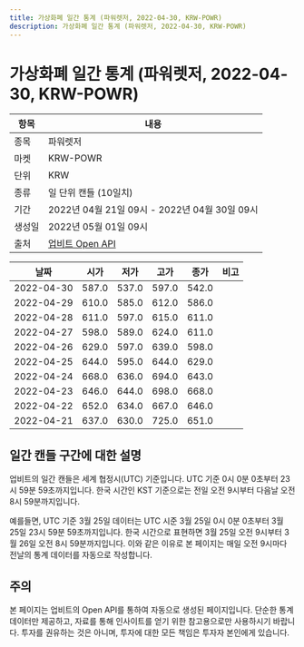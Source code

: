 ```yaml
---
title: 가상화폐 일간 통계 (파워렛저, 2022-04-30, KRW-POWR)
description: 가상화폐 일간 통계 (파워렛저, 2022-04-30, KRW-POWR)
---
```



가상화폐 일간 통계 (파워렛저, 2022-04-30, KRW-POWR)
===

|항목|내용|
|--|--|
|종목|파워렛저|
|마켓|KRW-POWR|
|단위|KRW|
|종류|일 단위 캔들 (10일치)|
|기간|2022년 04월 21일 09시 - 2022년 04월 30일 09시|
|생성일|2022년 05월 01일 09시|
|출처|[업비트 Open API](https://docs.upbit.com)|


|날짜|시가|저가|고가|종가|비고|
|--|--|--|--|--|--|
|2022-04-30|587.0|537.0|597.0|542.0|    |
|2022-04-29|610.0|585.0|612.0|586.0|    |
|2022-04-28|611.0|597.0|615.0|611.0|    |
|2022-04-27|598.0|589.0|624.0|611.0|    |
|2022-04-26|629.0|597.0|639.0|598.0|    |
|2022-04-25|644.0|595.0|644.0|629.0|    |
|2022-04-24|668.0|636.0|694.0|643.0|    |
|2022-04-23|646.0|644.0|698.0|668.0|    |
|2022-04-22|652.0|634.0|667.0|646.0|    |
|2022-04-21|637.0|630.0|725.0|651.0|    |


일간 캔들 구간에 대한 설명
---


업비트의 일간 캔들은 세계 협정시(UTC) 기준입니다. 
UTC 기준 0시 0분 0초부터 23시 59분 59초까지입니다. 
한국 시간인 KST 기준으로는 전일 오전 9시부터 다음날 오전 8시 59분까지입니다. 


예를들면, UTC 기준 3월 25일 데이터는 UTC 시준 3월 25일 0시 0분 0초부터 3월 25일 23시 59분 59초까지입니다. 
한국 시간으로 표현하면 3월 25일 오전 9시부터 3월 26일 오전 8시 59분까지입니다. 
이와 같은 이유로 본 페이지는 매일 오전 9시마다 전날의 통계 데이터를 자동으로 작성합니다. 


주의
---


본 페이지는 업비트의 Open API를 통하여 자동으로 생성된 페이지입니다. 
단순한 통계 데이터만 제공하고, 자료를 통해 인사이트를 얻기 위한 참고용으로만 사용하시기 바랍니다. 
투자를 권유하는 것은 아니며, 투자에 대한 모든 책임은 투자자 본인에게 있습니다. 
